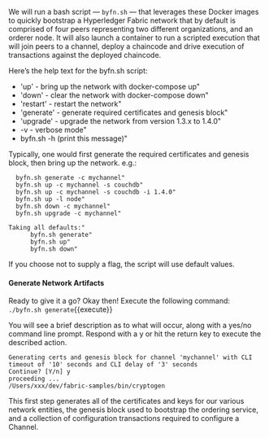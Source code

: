 We will run a bash script — `byfn.sh` — that leverages these Docker images to quickly bootstrap a Hyperledger Fabric network that by default is comprised of four peers representing two different organizations, and an orderer node. It will also launch a container to run a scripted execution that will join peers to a channel, deploy a chaincode and drive execution of transactions against the deployed chaincode.

Here’s the help text for the byfn.sh script:
- 'up' - bring up the network with docker-compose up"
- 'down' - clear the network with docker-compose down"
- 'restart' - restart the network"
- 'generate' - generate required certificates and genesis block"
- 'upgrade'  - upgrade the network from version 1.3.x to 1.4.0"
-  -v - verbose mode"
- byfn.sh -h (print this message)"

Typically, one would first generate the required certificates and
genesis block, then bring up the network. e.g.:
```
  byfn.sh generate -c mychannel"
  byfn.sh up -c mychannel -s couchdb"
  byfn.sh up -c mychannel -s couchdb -i 1.4.0"
  byfn.sh up -l node"
  byfn.sh down -c mychannel"
  byfn.sh upgrade -c mychannel"

Taking all defaults:"
      byfn.sh generate"
      byfn.sh up"
      byfn.sh down"
```

If you choose not to supply a flag, the script will use default values.

#### Generate Network Artifacts
Ready to give it a go? Okay then! Execute the following command:
`./byfn.sh generate`{{execute}}

You will see a brief description as to what will occur, along with a yes/no command line prompt. Respond with a y or hit the return key to execute the described action.

```
Generating certs and genesis block for channel 'mychannel' with CLI timeout of '10' seconds and CLI delay of '3' seconds
Continue? [Y/n] y
proceeding ...
/Users/xxx/dev/fabric-samples/bin/cryptogen
```

This first step generates all of the certificates and keys for our various network entities, the genesis block used to bootstrap the ordering service, and a collection of configuration transactions required to configure a Channel.